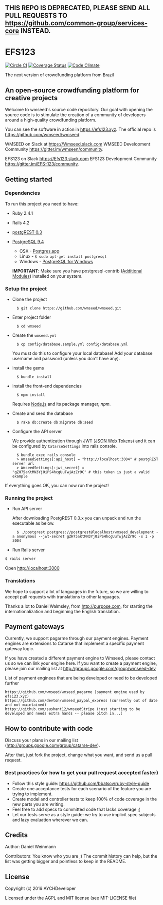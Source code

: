 ## THIS REPO IS DEPRECATED, PLEASE SEND ALL PULL REQUESTS TO https://github.com/common-group/services-core INSTEAD.

# EFS123
[![Circle CI](https://circleci.com/gh/wmseed/wmseed/tree/master.svg?style=svg)](https://circleci.com/gh/wmseed/wmseed/tree/master)
[![Coverage Status](https://coveralls.io/repos/wmseed/wmseed/badge.svg?branch=master)](https://coveralls.io/r/wmseed/wmseed?branch=master)
[![Code Climate](https://codeclimate.com/github/wmseed/wmseed/badges/gpa.svg)](https://codeclimate.com/github/wmseed/wmseed)

The next version of crowdfunding platform from Brazil

## An open-source crowdfunding platform for creative projects

Welcome to wmseed's source code repository.
Our goal with opening the source code is to stimulate the creation of a community of developers around a high-quality crowdfunding platform.

You can see the software in action in https://efs123.xyz.
The official repo is https://github.com/wmseed/wmseed

WMSEED on Slack at https://Wmseed.slack.com
WMSEED Development Community  https://gitter.im/wmseen/community.

EFS123 on Slack https://Efs123.slack.com
EFS123 Development Community https://gitter.im/EFS-123/community.


## Getting started

### Dependencies

To run this project you need to have:

* Ruby 2.4.1

* Rails 4.2

* [postgREST 0.3](https://github.com/begriffs/postgrest/releases/tag/v0.3.0.3)

* [PostgreSQL 9.4](http://www.postgresql.org/)
  * OSX - [Postgres.app](http://postgresapp.com/)
  * Linux - `$ sudo apt-get install postgresql`
  * Windows - [PostgreSQL for Windows](http://www.postgresql.org/download/windows/)

  **IMPORTANT**: Make sure you have postgresql-contrib ([Additional Modules](http://www.postgresql.org/docs/9.3/static/contrib.html)) installed on your system.

### Setup the project

* Clone the project

        $ git clone https://github.com/wmseed/wmseed.git

* Enter project folder

        $ cd wmseed

* Create the `wmseed.yml`

        $ cp config/database.sample.yml config/database.yml

    You must do this to configure your local database!
    Add your database username and password (unless you don't have any).

* Install the gems

        $ bundle install

* Install the front-end dependencies

        $ npm install

    Requires [Node.js](https://nodejs.org/download/) and its package manager, *npm*.

* Create and seed the database

        $ rake db:create db:migrate db:seed

* Configure the API server

	We provide authentication through JWT ([JSON Web Tokens](http://jwt.io/)) and it can be configured by `CatarseSettings` into rails console.

		$ bundle exec rails console
		> WmseedSettings[:api_host] = "http://localhost:3004" # postgREST server url
		> WmseedSettings[:jwt_secret] = "gZH75aKtMN3Yj0iPS4hcgUuTwjAzZr9C" # this token is just a valid example

If everything goes OK, you can now run the project!

### Running the project

* Run API server

	After downloading PostgREST 0.3.x you can unpack and run the executable as below.

		$ ./postgrest postgres://postgrest@localhost/wmseed_development -a anonymous --jwt-secret gZH75aKtMN3Yj0iPS4hcgUuTwjAzZr9C -s 1 -p 3004

* Run Rails server
```bash
$ rails server
```

Open [http://localhost:3000](http://localhost:3000)

### Translations

We hope to support a lot of languages in the future, so we are willing to accept pull requests with translations to other languages.

Thanks a lot to Daniel Walmsley, from http://purpose.com, for starting the internationalization and beginning the English translation.

## Payment gateways

Currently, we support pagarme through our payment engines. Payment engines are extensions to Catarse that implement a specific payment gateway logic.

If you have created a different payment engine to Wmseed, please contact us so we can link your engine here.
If you want to create a payment engine, please join our mailing list at http://groups.google.com/group/wmseed-dev

  List of payment enginees that are being developed or need to be developed further

    https://github.com/wmseed/wmseed_pagarme (payment engine used by efs123.xyz)
    https://github.com/devton/wmseed_paypal_express (currently out of date and not maintained)
    https://github.com/sushant12/wmseedStripe (just starting to be developed and needs extra hands -- please pitch in...)

## How to contribute with code

Discuss your plans in our mailing list (http://groups.google.com/group/catarse-dev).

After that, just fork the project, change what you want, and send us a pull request.

### Best practices (or how to get your pull request accepted faster)

* Follow this style guide: https://github.com/bbatsov/ruby-style-guide
* Create one acceptance tests for each scenario of the feature you are trying to implement.
* Create model and controller tests to keep 100% of code coverage in the new parts you are writing.
* Feel free to add specs to committed code that lacks coverage ;)
* Let our tests serve as a style guide: we try to use implicit spec subjects and lazy evaluation wherever we can.

## Credits

Author: Daniel Weinmann

Contributors: You know who you are ;) The commit history can help, but the list was getting bigger and pointless to keep in the README.

## License

Copyright (c) 2016 AYCHDeveloper

Licensed under the AGPL and MIT license (see MIT-LICENSE file)
